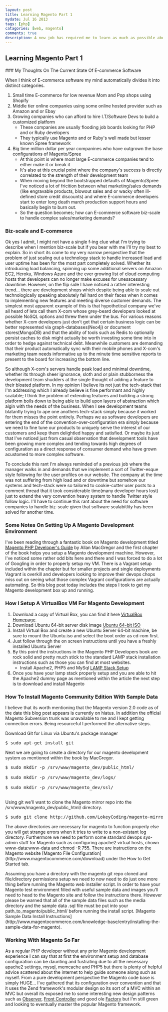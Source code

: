 ```yaml
---
layout: post
title: Learning Magento Part 1  
mydate: Jul 16 2013
tags: [php]
catagories: [web, magento]
comments: true 
description: A new job has required me to learn as much as possible about the popular E-commerce framework Magento. In this series I'll blog about my entire learning experience; the good the bad and the ugly. Taken from the perspective of a developer who has only really heard of Magento from the PHP rumor mill I hope this series will be useful as a case study for Magento's ease of adoption.
---
```

## Learning Magento Part 1

<div class="post-content" markdown="1">
### My Thoughts On The Current State Of E-commerce Software

When I think of E-commerce software my mind automatically divides it into distinct categories.

1. Small time E-commerce for low revenue Mom and Pop shops using Shopify
2. Middle tier online companies using some online hosted provider such as Amazon and or Ebay
3. Growing companies who can afford to hire I.T/Software Devs to build a customized platform
	- These companies are usually flooding job boards looking for PHP and or Ruby developers
	- They typically use Magento and or Ruby's well made but lesser known Spree framework
4. Big time million dollar per year companines who have outgrown the base configurations of Magento/Spree
	- At this point is where most large E-commerce companies tend to either make it or break it
	- It's also at this crucial point where the company's success is directly correlated to the strength of their development team
	- When moving beyond the bootstrapped defaults of Magento/Spree I've noticed a lot of fricition between what marketing/sales demands (like engravable products, blowout sales and or wacky often ill-defined store credit discounts) and where E-commerce developers start to enter long death march production support hours and basically begin to burn out.
	- So the question becomes; how can E-commerce software biz-scale to handle complex sales/marketing demands?

### Biz-scale and E-commerce
Ok yes I admit, I might not have a single f-ing clue what I'm trying to describe when I mention biz-scale but if you bear with me I'll try my best to explain. So in short its come to my very narrow perspective that the problem of just scaling out a technology stack to handle increased load and user uptime has been for the most part completely solved. Whether its introducing load balancing, spinning up some additional servers on Amazon EC2, Heroku, Windows Azure and the ever growing list of cloud computing hosts that developers can no longer make excuses for unesscessary downtime. However, on the flip side I have noticed a rather interesting trend... there are development shops which despite being able to scale out technologically speaking absolutely fail hard on their faces when it comes to implementing new features and meeting diverse customer demands. The simplest most apparent example of this is that hypothetical company we've all heard of lets call them X-com whose grey-beard developers looked at possible NoSQL options and threw them under the bus. For various reasons whether X-com developers just don't get that certain business logic can be better represented via graph-databases(Neo4j) or document stores(MongoDB) and that the ability of tools such as Redis to optionally persist caches to disk might actually be worth investing some time into in order to hedge against technical debt. Meanwhile customers are demanding that their product automatically sync with their mobile phones and X-com's marketing team needs informative up to the minute time sensitive reports to present to the board for increasing the bottom line.

So although X-com's servers handle peak load and minimal downtime, whether its through sheer ignorance, sloth and or plain stubborness the development team shudders at the single thought of adding a feature to their bloated platform. In my opinion I believe its not just the tech-stack that I'm addressing which I already believe is fine performant and highly scalable; I think the problem of extending features and building a strong platform boils down to being able to build upon layers of abstraction which algin with the needs of the business. When I see development teams blatantly trying to ape one anothers tech-stack simply because it worked for them misses the point entirely. Perhaps we as software developers are entering the end of the convention-over-configuration era simply because we need to fine tune our products to uniquely serve the interest of our customers and keep them delightled happy and satisfied. Or maybe its just that I've noticed just from casual observation that development tools have been growing more complex and tending towards high degrees of configuration as a direct response of consumer demand who have grown acustomed to more complex software.

To conclude this rant I'm always reminded of a previous job where the manager walks in and demands that we implement a sort of Twitter-esque style following for the user profiles on our website. The company at the time was not suffering from high load and or downtime but somehow our systems and tech-stack were so tailored to cookie-cutter user posts to a comment thread that it took considerable time(many developer hours lost) just to extend the very convention heavy system to handle Twitter style follow logic. I'll have to continue this rant about the need for software companies to handle biz-scale given that software scalabitlity has been solved for another time.

### Some Notes On Setting Up A Magento Development Environment
I've been reading through a fantastic book on Magento development titled [Magento PHP Developer's Guide](http://www.amazon.com/Magento-Developers-Guide-Allan-MacGregor/dp/1782163069) by Allan MacGregor and the first chapter of the book helps you setup a Magento development machine. However, I've noticed some rather odd bits here and there and I was forced to do a lot of Googling in order to properly setup my VM. There is a Vagrant setup included within the chapter but for smaller projects and single deployments Vagrant is overkill and developers looking to improve their devops chops miss out on seeing what those complex Vagrant configurations are actually automating. So this blog post today includes the steps I took to get my Magento development box up and running.

### How I Setup A VirtualBox VM For Magento Development
1. Download a copy of Virtual Box, you can find it here [VirtualBox Homepage](https://www.virtualbox.org/wiki/Downloads).
2. Download Ubuntu 64-bit server disk image [Ubuntu 64-bit ISO](http://www.ubuntu.com/download/server)
3. Install Virtual Box and create a new Ubuntu Server 64-bit machine, be sure to mount the Ubuntu.iso and select the boot order as cd-rom first.
4. Just follow through the on screen instructions until you have a freshly installed Ubuntu Server
5. By this point the instructions in the Magento PHP Developers book are rock solid and pretty much stick to the standard LAMP stack installation instructions such as those you can find at most websites.
	- Install Apache2, PHP5 and MySql [LAMP Stack Setup](http://www.howtoforge.com/installing-apache2-with-php5-and-mysql-support-on-ubuntu-11.04-lamp)
6. Once you have your lamp stack properly setup and you are able to hit the Apache2 dummy page as mentioned within the article the next step is to download and install Magento

### How To Install Magento Community Edition With Sample Data
I believe that its worth mentioning that the Magento version 2.0 code as of the date this blog post appears is currently on hiatus. In addition the official Magento Subversion trunk was unavailable to me and I kept getting connection errors. Being resourceful I performed the alternative steps.

Download Git for Linux via Ubuntu's package manager
<div class="gcp"> <pre class="prettyprint">
$ sudo apt-get install git
</pre></div>
Next we are going to create a directory for our magento development system as mentioned within the book by MacGregor.
<div class="gcp"> <pre class="prettyprint">
$ sudo mkdir -p /srv/www/magento_dev/public_html/</br>
$ sudo mkdir -p /srv/www/magento_dev/logs/</br>
$ sudo mkdir -p /srv/www/magento_dev/ssl/</br>
</pre></div>
<p>
Using git we'll want to clone the Magento mirror repo into the /srv/www/magento_dev/public_html/ directory.
<div class="gcp"> <pre class="prettyprint">
$ sudo git clone http://github.com/LokeyCoding/magento-mirror.git /srv/www/magento_dev/public_html/
</pre></div>
</p>
The above directories are necessary for magento to function properly else you will get strange errors when it tries to write to a non-existant log directory. Furthermore we need to perform some standard devops sys-admin stuff for Magento such as configuring apache2 virtual hosts, chown www-data:www-data and chmod -R 755. There are instructions on the Magento website [Magento File Configuration](http://www.magentocommerce.com/download) under the How to Get Started tab.
<p>
Assuming you have a directory with the magento git repo cloned and file/directory permissions setup we need to now need to do just one more thing before running the Magento web installer script. In order to have your Magento test environment filled with useful sample data and images you'll need to head to the Magento site and follow the instructions there. However please be warned that all of the sample data files such as the media directory and the sample data .sql file must be put into your path_to_magento/public_html/ before running the install script. [Magento Sample Data Install Instructions](http://www.magentocommerce.com/knowledge-base/entry/installing-the-sample-data-for-magento).
</p>

### Working With Magento So Far
As a regular PHP developer without any prior Magento development experience I can say that at first the environment setup and database configuration can be daunting and fustrating due to all the necessary apache2 settings, mysql, memcache and PHP5 but there is plenty of helpful advice scattered about the internet to help guide someone along such as myself. From a pure development perspective the Magento code base is simply HUGE... I've gathered that its configuration over convention and that it uses the Zend framework's modular design so its sort of a MVC within an MVC but overall its exposed me to some interesting new design patterns such as [Observer](http://en.wikipedia.org/wiki/Observer_pattern), [Front Controller](http://en.wikipedia.org/wiki/Front_Controller_pattern) and good ole [Factory](http://en.wikipedia.org/wiki/Factory_method_pattern) but I'm still green and looking to eventually master the popular Magento framework.
</div>
